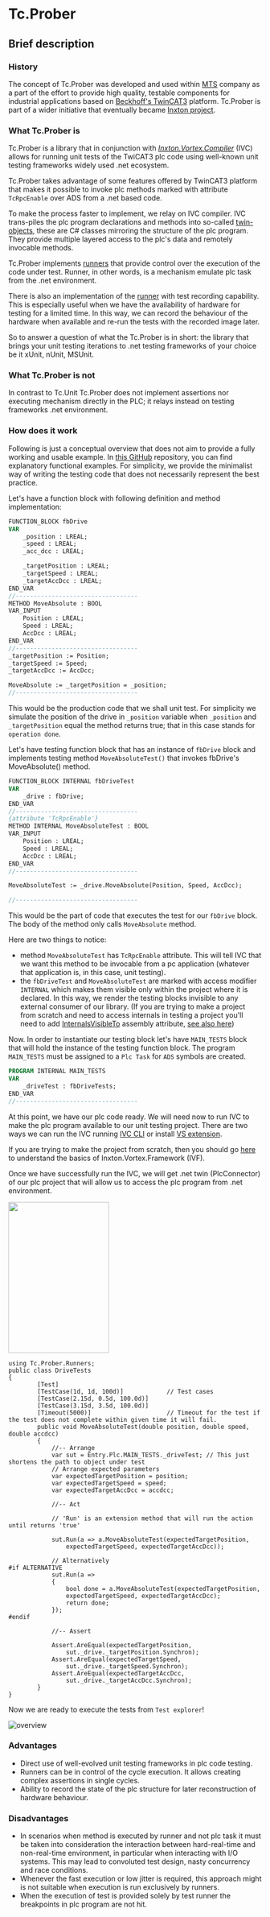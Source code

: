 # Tc.Prober

## Brief description

### History

The concept of Tc.Prober was developed and used within [MTS](https://www.mts.sk/en) company as a part of the effort to provide high quality, testable components for industrial applications based on [Beckhoff's TwinCAT3](https://infosys.beckhoff.com/english.php?content=../content/1033/tcinfosys3/index.html&id=) platform. Tc.Prober is part of a wider initiative that eventually became [Inxton project](https://www.inxton.com).

### What Tc.Prober is

Tc.Prober is a library that in conjunction with [*Inxton.Vortex.Compiler*](https://github.com/Inxton/documentation/blob/master/apis/Inxton.vortex.compiler.console/README.md) (IVC) allows for running unit tests of the TwiCAT3 plc code using well-known unit testing frameworks widely used .net ecosystem.

Tc.Prober takes advantage of some features offered by TwinCAT3 platform that makes it possible to invoke plc methods marked with attribute ```TcRpcEnable``` over ADS from a .net based code.

To make the process faster to implement, we relay on IVC compiler. IVC trans-piles the plc program declarations and methods into so-called [twin-objects](https://github.com/Inxton/documentation/blob/master/apis/Inxton.vortex.compiler.console/Conceptual/TwinObjects.md), these are C# classes mirroring the structure of the plc program. They provide multiple layered access to the plc's data and remotely invocable methods.

Tc.Prober implements [runners](https://github.com/TcOpenGroup/tc.prober#run-test-in-nunit) that provide control over the execution of the code under test. Runner, in other words, is a mechanism emulate plc task from the .net environment.

There is also an implementation of the [runner](https://github.com/TcOpenGroup/tc.prober#test-recording) with test recording capability. This is especially useful when we have the availability of hardware for testing for a limited time. In this way, we can record the behaviour of the hardware when available and re-run the tests with the recorded image later.

So to answer a question of what the Tc.Prober is in short: the library that brings your unit testing iterations to .net testing frameworks of your choice be it xUnit, nUnit, MSUnit.

### What Tc.Prober is not

In contrast to Tc.Unit Tc.Prober does not implement assertions nor executing mechanism directly in the PLC; it relays instead on testing frameworks .net environment.

### How does it work

Following is just a conceptual overview that does not aim to provide a fully working and usable example. In [this GitHub](https://github.com/PTKu/Tc.Prober.Examples) repository, you can find explanatory functional examples. For simplicity, we provide the minimalist way of writing the testing code that does not necessarily represent the best practice.

Let's have a function block with following definition and method implementation:

~~~ PASCAL
FUNCTION_BLOCK fbDrive
VAR
    _position : LREAL;
    _speed : LREAL;
    _acc_dcc : LREAL;

    _targetPosition : LREAL;
    _targetSpeed : LREAL;
    _targetAccDcc : LREAL;
END_VAR
//----------------------------------
METHOD MoveAbsolute : BOOL
VAR_INPUT
    Position : LREAL;
    Speed : LREAL;
    AccDcc : LREAL;
END_VAR
//----------------------------------
_targetPosition := Position;
_targetSpeed := Speed;
_targetAccDcc := AccDcc;

MoveAbsolute := _targetPosition = _position;
//----------------------------------
~~~

This would be the production code that we shall unit test. For simplicity we simulate the position of the drive in ```_position``` variable when ```_position``` and ```_targetPosition``` equal the method returns true; that in this case stands for ```operation done```.

Let's have testing function block that has an instance of ```fbDrive``` block and implements testing method ```MoveAbsoluteTest()``` that invokes fbDrive's MoveAbsolute() method.

~~~ PASCAL
FUNCTION_BLOCK INTERNAL fbDriveTest
VAR
    _drive : fbDrive;
END_VAR
//----------------------------------
{attribute 'TcRpcEnable'}
METHOD INTERNAL MoveAbsoluteTest : BOOL
VAR_INPUT
    Position : LREAL;
    Speed : LREAL;
    AccDcc : LREAL;
END_VAR
//----------------------------------

MoveAbsoluteTest := _drive.MoveAbsolute(Position, Speed, AccDcc);

//----------------------------------
~~~

This would be the part of code that executes the test for our ```fbDrive``` block. The body of the method only calls ```MoveAbsolute``` method.

Here are two things to notice:

* method ```MoveAbsoluteTest``` has ```TcRpcEnable``` attribute. This will tell IVC that we want this method to be invocable from a pc application (whatever that application is, in this case, unit testing).
* the ```fbDriveTest``` and ```MoveAbsoluteTest```  are marked with access modifier ```INTERNAL``` which makes them visible only within the project where it is declared. In this way, we render the testing blocks invisible to any external consumer of our library. (If you are trying to make a project from scratch and need to access internals in testing a project you'll need to add [InternalsVisibleTo](https://docs.microsoft.com/en-us/dotnet/api/system.runtime.compilerservices.internalsvisibletoattribute?view=netframework-4.8) assembly attribute, [see also here](https://github.com/PTKu/Tc.Prober.Examples/blob/main/src/001/PlcConnector/Properties/AssemblyInfo.cs))

Now. In order to instantiate our testing block let's have ```MAIN_TESTS``` block that will hold the instance of the testing function block. The program ```MAIN_TESTS``` must be assigned to a ```Plc Task``` for ```ADS``` symbols are created.

~~~ PASCAL
PROGRAM INTERNAL MAIN_TESTS
VAR
    _driveTest : fbDriveTests;
END_VAR
//----------------------------------
~~~

At this point, we have our plc code ready. We will need now to run IVC to make the plc program available to our unit testing project. There are two ways we can run the IVC running [IVC CLI](https://github.com/Inxton/documentation/blob/master/apis/Inxton.vortex.compiler.console/README.md#command-line-interface-cli) or install [VS extension](https://marketplace.visualstudio.com/items?itemName=Inxton.InxtonVortexBuilderExtensionPre).

If you are trying to make the project from scratch, then you should go [here](https://github.com/Inxton/documentation) to understand the basics of Inxton.Vortex.Framework (IVF).

Once we have successfully run the IVC, we will get .net twin (PlcConnector) of our plc project that will allow us to access the plc program from .net environment.

<img src="assets/se_plc_twin.png" width="200" height="300" />

~~~ CSharp
using Tc.Prober.Runners;
public class DriveTests
{
        [Test]
        [TestCase(1d, 1d, 100d)]            // Test cases
        [TestCase(2.15d, 0.5d, 100.0d)]
        [TestCase(3.15d, 3.5d, 100.0d)]
        [Timeout(5000)]                     // Timeout for the test if the test does not complete within given time it will fail.
        public void MoveAbsoluteTest(double position, double speed, double accdcc)
        {
            //-- Arrange
            var sut = Entry.Plc.MAIN_TESTS._driveTest; // This just shortens the path to object under test
            // Arrange expected parameters
            var expectedTargetPosition = position;    
            var expectedTargetSpeed = speed;
            var expectedTargetAccDcc = accdcc;

            //-- Act

            // 'Run' is an extension method that will run the action until returns 'true'
                
            sut.Run(a => a.MoveAbsoluteTest(expectedTargetPosition, 
                expectedTargetSpeed, expectedTargetAccDcc));

            // Alternatively
#if ALTERNATIVE           
            sut.Run(a =>
            {
                bool done = a.MoveAbsoluteTest(expectedTargetPosition,
                expectedTargetSpeed, expectedTargetAccDcc);
                return done;
            });
#endif

            //-- Assert

            Assert.AreEqual(expectedTargetPosition, 
                sut._drive._targetPosition.Synchron);
            Assert.AreEqual(expectedTargetSpeed, 
                sut._drive._targetSpeed.Synchron);
            Assert.AreEqual(expectedTargetAccDcc, 
                sut._drive._targetAccDcc.Synchron);
        }
}
~~~

Now we are ready to execute the tests from ```Test explorer```!

![overview](assets/overview.png)

### Advantages

* Direct use of well-evolved unit testing frameworks in plc code testing.
* Runners can be in control of the cycle execution. It allows creating complex assertions in single cycles.
* Ability to record the state of the plc structure for later reconstruction of hardware behaviour.

### Disadvantages

* In scenarios when method is executed by runner and not plc task it must be taken into consideration the interaction between hard-real-time and non-real-time environment, in particular when interacting with I/O systems. This may lead to convoluted test design, nasty concurrency and race conditions.
* Whenever the fast execution or low jitter is required, this approach might is not suitable when execution is run exclusively by runners.
* When the execution of test is provided solely by test runner the breakpoints in plc program are not hit.
